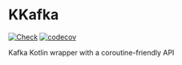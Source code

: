 # KKafka
[![Check](https://github.com/kkafkaorg/kkafka/actions/workflows/main.yml/badge.svg)](https://github.com/kkafkaorg/kkafka/actions/workflows/main.yml)
[![codecov](https://codecov.io/gh/kkafkaorg/kkafka/branch/master/graph/badge.svg?token=IEGAM53Q19)](https://codecov.io/gh/kkafkaorg/kkafka)

Kafka Kotlin wrapper with a coroutine-friendly API
